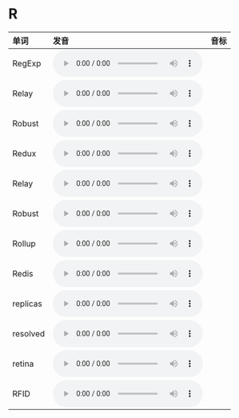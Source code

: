 
# R

| 单词  | 发音 | 音标 |
| :-- | :-- | :-- |
| RegExp | <audio :src="$withBase('/audio/RegExp.mp3')" controls="controls" controlslist="nodownload"></audio> |  |
| Relay | <audio :src="$withBase('/audio/Relay.mp3')" controls="controls" controlslist="nodownload"></audio> |  |
| Robust | <audio :src="$withBase('/audio/Robust.mp3')" controls="controls" controlslist="nodownload"></audio> |  |
| Redux | <audio :src="$withBase('/audio/Redux.mp3')" controls="controls" controlslist="nodownload"></audio> |  |
| Relay | <audio :src="$withBase('/audio/Relay.mp3')" controls="controls" controlslist="nodownload"></audio> |  |
| Robust | <audio :src="$withBase('/audio/Robust.mp3')" controls="controls" controlslist="nodownload"></audio> |  |
| Rollup | <audio :src="$withBase('/audio/Rollup.mp3')" controls="controls" controlslist="nodownload"></audio> |  |
| Redis | <audio :src="$withBase('/audio/Redis.mp3')" controls="controls" controlslist="nodownload"></audio> |  |
| replicas | <audio :src="$withBase('/audio/replicas.mp3')" controls="controls" controlslist="nodownload"></audio> |  |
| resolved | <audio :src="$withBase('/audio/resolved.mp3')" controls="controls" controlslist="nodownload"></audio> |  |
| retina | <audio :src="$withBase('/audio/retina.mp3')" controls="controls" controlslist="nodownload"></audio> |  |
| RFID | <audio :src="$withBase('/audio/RFID.mp3')" controls="controls" controlslist="nodownload"></audio> |  |
